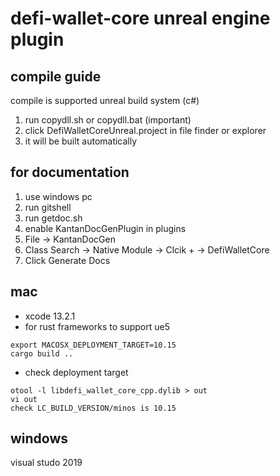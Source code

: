 # defi-wallet-core unreal engine plugin
## compile guide
compile is supported unreal build system (c#)
1. run copydll.sh or copydll.bat (important)
2. click DefiWalletCoreUnreal.project in file finder or explorer
3. it will be built automatically

## for documentation
1. use windows pc
2. run gitshell
3. run getdoc.sh
4. enable KantanDocGenPlugin in plugins 
5. File -> KantanDocGen 
6. Class Search -> Native Module -> Clcik + -> DefiWalletCore
7. Click Generate Docs

##  mac
- xcode 13.2.1 
- for rust frameworks to support ue5
```
export MACOSX_DEPLOYMENT_TARGET=10.15
cargo build ..
```
- check deployment target
```
otool -l libdefi_wallet_core_cpp.dylib > out
vi out
check LC_BUILD_VERSION/minos is 10.15
```

## windows
visual studo 2019 


